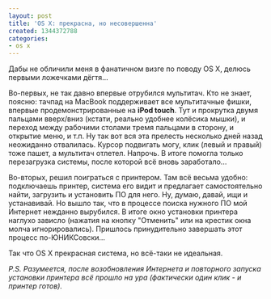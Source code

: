 ```yaml
---
layout: post
title: 'OS X: прекрасна, но несовершенна'
created: 1344372788
categories:
- os x
---
```

Дабы не обличили меня в фанатичном визге по поводу OS X, делюсь первыми ложечками дёгтя...

Во-первых, не так давно впервые отрубился мультитач. Кто не знает, поясню: тачпад на MacBook поддерживает все мультитачные фишки, впервые продемонстрированные на **iPod touch**. Тут и прокрутка двумя пальцами вверх/вниз (кстати, реально удобнее колёсика мышки), и переход между рабочими столами тремя пальцами в сторону, и открытие меню, и т.п. Ну так вот вся эта прелесть несколько дней назад неожиданно отвалилась. Курсор подвигать могу, клик (левый и правый) тоже пашет, а мультитач отлетел. Напрочь. В итоге помогла только перезагрузка системы, после которой всё вновь заработало...

Во-вторых, решил поиграться с принтером. Там всё весьма удобно: подключаешь принтер, система его видит и предлагает самостоятельно найти, загрузить и установить ПО для него. Ну, думаю, давай, ищи и устанавивай. Но вышло так, что в процессе поиска нужного ПО мой Интернет нежданно вырубился. В итоге окно установки принтера наглухо зависло (нажатия на кнопку "Отменить" или на крестик окна молча игнорировались). Пришлось принудительно завершать этот процесс по-ЮНИКСовски...

Так что OS X прекрасная система, но всё-таки не идеальная. 

*P.S. Разумеется, после возобновления Интернета и повторного запуска установки принтера всё прошло на ура (фактически один клик - и принтер готов).*
